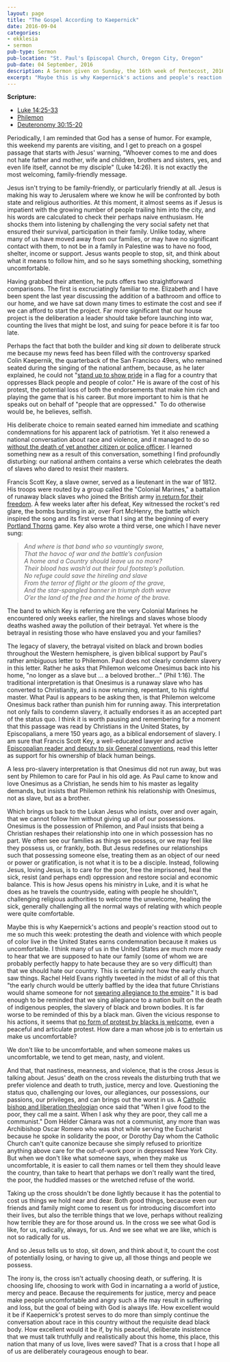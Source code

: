 ```yaml
---
layout: page
title: "The Gospel According to Kaepernick"
date: 2016-09-04
categories:
- ekklesia
- sermon
pub-type: Sermon
pub-location: "St. Paul's Episcopal Church, Oregon City, Oregon"
pub-date: 04 September, 2016
description: A Sermon given on Sunday, the 16th week of Pentecost, 2016
excerpt: "Maybe this is why Kaepernick's actions and people's reaction stood out to me so much this week: protesting the death and violence with which people of color live in the United States earns condemnation because it makes us uncomfortable. I think many of us in the United States are much more ready to hear that we are supposed to hate our family (some of whom we are probably perfectly happy to hate because they are so very difficult) than that we should hate our country."
---
```

**Scripture:**
<ul>
	<li><a href="http://bible.oremus.org/?passage=Luke+14:25-33&amp;vnum=yes&amp;version=nrsv" target="_blank">Luke 14:25-33</a></li>
	<li><a href="http://bible.oremus.org/?passage=Philemon&amp;vnum=yes&amp;version=nrsv">Philemon</a></li>
	<li><a href="http://bible.oremus.org/?passage=Deuteronomy+30:15-20&amp;vnum=yes&amp;version=nrsv">Deuteronomy 30:15-20</a></li>
</ul>
Periodically, I am reminded that God has a sense of humor. For example, this weekend my parents are visiting, and I get to preach on a gospel passage that starts with Jesus' warning, “Whoever comes to me and does not hate father and mother, wife and children, brothers and sisters, yes, and even life itself, cannot be my disciple" (Luke 14:26). It is not exactly the most welcoming, family-friendly message.

Jesus isn't trying to be family-friendly, or particularly friendly at all. Jesus is making his way to Jerusalem where we know he will be confronted by both state and religious authorities. At this moment, it almost seems as if Jesus is impatient with the growing number of people trailing him into the city, and his words are calculated to check their perhaps naive enthusiasm. He shocks them into listening by challenging the very social safety net that ensured their survival, participation in their family. Unlike today, where many of us have moved away from our families, or may have no significant contact with them, to not be in a family in Palestine was to have no food, shelter, income or support. Jesus wants people to stop, sit, and think about what it means to follow him, and so he says something shocking, something uncomfortable.<!--more-->

Having grabbed their attention, he puts offers two straightforward comparisons. The first is excruciatingly familiar to me. Elizabeth and I have been spent the last year discussing the addition of a bathroom and office to our home, and we have sat down many times to estimate the cost and see if we can afford to start the project. Far more significant that our house project is the deliberation a leader should take before launching into war, counting the lives that might be lost, and suing for peace before it is far too late.

Perhaps the fact that both the builder and king <i>sit down</i> to deliberate struck me because my news feed has been filled with the controversy sparked Colin Kaepernik, the quarterback of the San Francisco 49ers, who remained seated during the singing of the national anthem, because, as he later explained, he could not "<a href="http://www.nfl.com/news/story/0ap3000000691077/article/colin-kaepernick-explains-protest-of-national-anthem" target="_blank">stand up to show pride</a> in a flag for a country that oppresses Black people and people of color." He is aware of the cost of his protest, the potential loss of both the endorsements that make him rich and playing the game that is his career. But more important to him is that he speaks out on behalf of "people that are oppressed."  To do otherwise would be, he believes, selfish.

His deliberate choice to remain seated earned him immediate and scathing condemnations for his apparent lack of patriotism. Yet it also renewed a national conversation about race and violence, and it managed to do so <a href="http://https://theboeskool.com/2016/08/29/the-7-best-things-about-colin-kaepernick-not-standing-up/" target="_blank">without the death of yet another citizen or police officer</a>. I learned something new as a result of this conversation, something I find profoundly disturbing: our national anthem contains a verse which celebrates the death of slaves who dared to resist their masters.

Francis Scott Key, a slave owner, served as a lieutenant in the war of 1812. His troops were routed by a group called the "Colonial Marines," a battalion of runaway black slaves who joined the British army <a href="http://www.theroot.com/articles/history/2016/07/star-spangled-bigotry-the-hidden-racist-history-of-the-national-anthem/" target="_blank">in return for their freedom</a>. A few weeks later after his defeat, Key witnessed the rocket's red glare, the bombs bursting in air, over Fort McHenry, the battle which inspired the song and its first verse that I sing at the beginning of every <a href="http://www.timbers.com/thornsfc" target="_blank">Portland Thorns</a> game. Key also wrote a third verse, one which I have never sung:
<blockquote>
<p><em>And where is that band who so vauntingly swore,<br>
That the havoc of war and the battle’s confusion<br>
A home and a Country should leave us no more?<br>
Their blood has wash’d out their foul footstep’s pollution.<br>
No refuge could save the hireling and slave<br>
From the terror of flight or the gloom of the grave,<br>
And the star-spangled banner in triumph doth wave<br>
O’er the land of the free and the home of the brave.</em></p>
</blockquote>
The band to which Key is referring are the very Colonial Marines he encountered only weeks earlier, the hirelings and slaves whose bloody deaths washed away the pollution of their betrayal. Yet where is the betrayal in resisting those who have enslaved you and your families?

The legacy of slavery, the betrayal visited on black and brown bodies throughout the Western hemisphere, is given biblical support by Paul's rather ambiguous letter to Philemon. Paul does not clearly condemn slavery in this letter. Rather he asks that Philemon welcome Onesimus back into his home, "no longer as a slave but … a beloved brother…" (Phil 1:16). The traditional interpretation is that Onesimus is a runaway slave who has converted to Christianity, and is now returning, repentant, to his rightful master. What Paul is appears to be asking then, is that Philemon welcome Onesimus back rather than punish him for running away. This interpretation not only fails to condemn slavery, it actually endorses it as an accepted part of the status quo. I think it is worth pausing and remembering for a moment that this passage was read by Christians in the United States, by Episcopalians, a mere 150 years ago, as a biblical endorsement of slavery. I am sure that Francis Scott Key, a well-educated lawyer and active <a href="http://www.episcopalchurch.org/library/glossary/key-francis-scott" target="_blank">Episcopalian reader and deputy to six General conventions</a>, read this letter as support for his ownership of black human beings.

A less pro-slavery interpretation is that Onesimus did not run away, but was sent by Philemon to care for Paul in his old age. As Paul came to know and love Onesimus as a Christian, he sends him to his master as legality demands, but insists that Philemon rethink his relationship with Onesimus, not as slave, but as a brother.

Which brings us back to the Lukan Jesus who insists, over and over again, that we cannot follow him without giving up all of our possessions. Onesimus is the possession of Philemon, and Paul insists that being a Christian reshapes their relationship into one in which possession has no part. We often see our families as things we possess, or we may feel like they possess us, or frankly, both. But Jesus redefines our relationships such that possessing someone else, treating them as an object of our need or power or gratification, is not what it is to be a disciple. Instead, following Jesus, loving Jesus, is to care for the poor, free the imprisoned, heal the sick, resist (and perhaps end) oppression and restore social and economic balance. This is how Jesus opens his ministry in Luke, and it is what he does as he travels the countryside, eating with people he shouldn't, challenging religious authorities to welcome the unwelcome, healing the sick, generally challenging all the normal ways of relating with which people were quite comfortable.

Maybe this is why Kaepernick's actions and people's reaction stood out to me so much this week: protesting the death and violence with which people of color live in the United States earns condemnation because it makes us uncomfortable. I think many of us in the United States are much more ready to hear that we are supposed to hate our family (some of whom we are probably perfectly happy to hate because they are so very difficult) than that we should hate our country. This is certainly not how the early church saw things. Rachel Held Evans rightly tweeted in the midst of all of this that "the early church would be utterly baffled by the idea that future Christians would shame someone for not <a href="http://https://twitter.com/rachelheldevans/status/770788701286895616" target="_blank">swearing allegiance to the empire</a>." It is bad enough to be reminded that we sing allegiance to a nation built on the death of indigenous peoples, the slavery of black and brown bodies. It is far worse to be reminded of this by a black man. Given the vicious response to his actions, it seems that <a href="http://www.nydailynews.com/news/national/king-dear-white-america-form-protest-prefer-article-1.2775698" target="_blank">no form of protest by blacks is welcome</a>, even a peaceful and articulate protest. How dare a man whose job is to entertain us make us uncomfortable?

We don't like to be uncomfortable, and when someone makes us uncomfortable, we tend to get mean, nasty, and violent.

And that, that nastiness, meanness, and violence, that is the cross Jesus is talking about. Jesus' death on the cross reveals the disturbing truth that we prefer violence and death to truth, justice, mercy and love. Questioning the status quo, challenging our loves, our allegiances, our possessions, our passions, our privileges, and can brings out the worst in us. A <a href="http://https://en.wikipedia.org/wiki/H%25C3%25A9lder_C%25C3%25A2mara" target="_blank">Catholic bishop and liberation theologian</a> once said that "When I give food to the poor, they call me a saint. When I ask why they are poor, they call me a <span class="s5">communist." Dom Hélder Câmara was not a communist, any more than was Archibishop Oscar Romero who was shot while serving the Eucharist because he spoke in solidarity the poor, or Dorothy Day whom the Catholic Church can't quite canonize because she simply refused to prioritize anything above care for the out-of-work poor in depressed New York City. But when we don't like what someone says, when they make us uncomfortable, it is easier to call them names or tell them they should leave the country, than take to heart that perhaps we don't really want the tired, the poor, the huddled masses or the wretched refuse of the world.</span>

Taking up the cross shouldn't be done lightly because it has the potential to cost us things we hold near and dear. Both good things, because even our friends and family might come to resent us for introducing discomfort into their lives, but also the terrible things that we love, perhaps without realizing how terrible they are for those around us. In the cross we see what God is like, for us, radically, always, for us. And we see what we are like, which is not so radically for us.

And so Jesus tells us to stop, sit down, and think about it, to count the cost of potentially losing, or having to give up, all those things and people we possess.

The irony is, the cross isn't actually choosing death, or suffering. It is choosing life, choosing to work with God in incarnating a a world of justice, mercy and peace. Because the requirements for justice, mercy and peace make people uncomfortable and angry such a life may result in suffering and loss, but the goal of being with God is always life. How excellent would it be if Kaepernick's protest serves to do more than simply continue the conversation about race in this country without the requisite dead black body. How excellent would it be if, by his peaceful, deliberate insistence that we must talk truthfully and realistically about this home, this place, this nation that many of us love, lives were saved? That is a cross that I hope all of us are deliberately courageous enough to bear.
